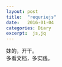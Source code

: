 ```yaml
---
layout: post
title:  "requriejs"
date:   2016-01-04
categories: Diary
excerpt:  js,jq
---
```

妹的，开干。
<br>
多看文档，多实践。
